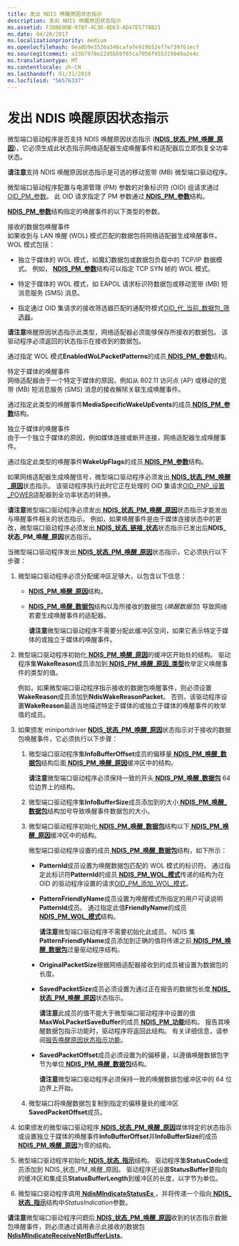 ```yaml
---
title: 发出 NDIS 唤醒原因状态指示
description: 发出 NDIS 唤醒原因状态指示
ms.assetid: F3DBE0DB-9787-4C3D-8DE3-AD47E5778B21
ms.date: 04/20/2017
ms.localizationpriority: medium
ms.openlocfilehash: 0ea8b9e3526a346cafafe919b52ef7e739761ecf
ms.sourcegitcommit: a33b7978e22d5bb9f65ca7056f955319049a2e4c
ms.translationtype: MT
ms.contentlocale: zh-CN
ms.lasthandoff: 01/31/2019
ms.locfileid: "56576337"
---
```

# <a name="issuing-ndis-wake-reason-status-indications"></a>发出 NDIS 唤醒原因状态指示


微型端口驱动程序是否支持 NDIS 唤醒原因状态指示 ([**NDIS\_状态\_PM\_唤醒\_原因**](https://msdn.microsoft.com/library/windows/hardware/hh439808))，它必须生成此状态指示网络适配器生成唤醒事件和适配器后立即恢复全功率状态。

**请注意**支持 NDIS 唤醒原因状态指示是可选的移动宽带 (MB) 微型端口驱动程序。

微型端口驱动程序配置与电源管理 (PM) 参数的对象标识符 (OID) 组请求通过[OID\_PM\_参数](https://msdn.microsoft.com/library/windows/hardware/ff569768)。 此 OID 请求指定了 PM 参数通过[ **NDIS\_PM\_参数**](https://msdn.microsoft.com/library/windows/hardware/ff566759)结构。

[ **NDIS\_PM\_参数**](https://msdn.microsoft.com/library/windows/hardware/ff566759)结构指定的唤醒事件的以下类型的参数。

<a href="" id="received-packet-wake-up-events"></a>接收的数据包唤醒事件  
如果收到与 LAN 唤醒 (WOL) 模式匹配的数据包将网络适配器生成唤醒事件。 WOL 模式包括：

-   独立于媒体的 WOL 模式，如魔幻数据包或数据包负载中的 TCP/IP 数据模式。 例如， [ **NDIS\_PM\_参数**](https://msdn.microsoft.com/library/windows/hardware/ff566759)结构可以指定 TCP SYN 帧的 WOL 模式。

-   特定于媒体的 WOL 模式，如 EAPOL 请求标识符数据包或移动宽带 (MB) 短消息服务 (SMS) 消息。

-   指定通过 OID 集请求的接收筛选器匹配的通配符模式[OID\_代\_当前\_数据包\_筛选器](https://msdn.microsoft.com/library/windows/hardware/ff569575)。

**请注意**唤醒原因状态指示此类型，网络适配器必须能够保存所接收的数据包。 该驱动程序必须返回的状态指示在接收到的数据包。

通过指定 WOL 模式**EnabledWoLPacketPatterns**的成员[ **NDIS\_PM\_参数**](https://msdn.microsoft.com/library/windows/hardware/ff566759)结构。

<a href="" id="media-specific-wake-up-events"></a>特定于媒体的唤醒事件  
网络适配器由于一个特定于媒体的原因，例如从 802.11 访问点 (AP) 或移动的宽带 (MB) 短消息服务 (SMS) 消息的接收解除关联生成唤醒事件。

通过指定此类型的唤醒事件**MediaSpecificWakeUpEvents**的成员[ **NDIS\_PM\_参数**](https://msdn.microsoft.com/library/windows/hardware/ff566759)结构。

<a href="" id="media-independent-wake-up-events"></a>独立于媒体的唤醒事件  
由于一个独立于媒体的原因，例如媒体连接或断开连接，网络适配器生成唤醒事件。

通过指定此类型的唤醒事件**WakeUpFlags**的成员[ **NDIS\_PM\_参数**](https://msdn.microsoft.com/library/windows/hardware/ff566759)结构。

如果网络适配器生成唤醒信号，微型端口驱动程序必须发出[ **NDIS\_状态\_PM\_唤醒\_原因**](https://msdn.microsoft.com/library/windows/hardware/hh439808)状态指示。 该驱动程序执行此时它正在处理的 OID 集请求[OID\_PNP\_设置\_POWER](https://msdn.microsoft.com/library/windows/hardware/ff569780)适配器到全功率状态的转换。

**请注意**微型端口驱动程序必须发出[ **NDIS\_状态\_PM\_唤醒\_原因**](https://msdn.microsoft.com/library/windows/hardware/hh439808)状态指示才能发出与唤醒事件相关的状态指示。 例如，如果唤醒事件是由于媒体连接状态中的更改，微型端口驱动程序必须发出[ **NDIS\_状态\_链接\_状态**](https://msdn.microsoft.com/library/windows/hardware/ff567391)状态指示已发出后**NDIS\_状态\_PM\_唤醒\_原因**状态指示。

当微型端口驱动程序发出[ **NDIS\_状态\_PM\_唤醒\_原因**](https://msdn.microsoft.com/library/windows/hardware/hh439808)状态指示，它必须执行以下步骤：

1.  微型端口驱动程序必须分配缓冲区足够大，以包含以下信息：

    -   [ **NDIS\_PM\_唤醒\_原因**](https://msdn.microsoft.com/library/windows/hardware/hh451605)结构。

    -   [ **NDIS\_PM\_唤醒\_数据包**](https://msdn.microsoft.com/library/windows/hardware/hh451603)结构以及所接收的数据包 (*唤醒数据包*) 导致网络若要生成唤醒事件的适配器。

        **请注意**微型端口驱动程序不需要分配此缓冲区空间，如果它表示特定于媒体的或独立于媒体的唤醒事件。

2.  微型端口驱动程序初始化[ **NDIS\_PM\_唤醒\_原因**](https://msdn.microsoft.com/library/windows/hardware/hh451605)的缓冲区开始处的结构。 驱动程序集**WakeReason**成员添加到[ **NDIS\_PM\_唤醒\_原因\_类型**](https://msdn.microsoft.com/library/windows/hardware/hh451607)枚举定义唤醒事件的类型的值。

    例如，如果微型端口驱动程序指示接收的数据包唤醒事件，则必须设置**WakeReason**成员添加到**NdisWakeReasonPacket**。 否则，该驱动程序设置**WakeReason**最适当地描述特定于媒体的或独立于媒体的唤醒事件的枚举值的成员。

3.  如果颁发 miniportdriver [ **NDIS\_状态\_PM\_唤醒\_原因**](https://msdn.microsoft.com/library/windows/hardware/hh439808)状态指示对于接收的数据包唤醒事件，它必须执行以下步骤：

    1.  微型端口驱动程序集**InfoBufferOffset**成员的偏移量[ **NDIS\_PM\_唤醒\_数据包**](https://msdn.microsoft.com/library/windows/hardware/hh451603)结构后面[ **NDIS\_PM\_唤醒\_原因**](https://msdn.microsoft.com/library/windows/hardware/hh451605)缓冲区中的结构。

        **请注意**微型端口驱动程序必须保持一致的开头[ **NDIS\_PM\_唤醒\_数据包**](https://msdn.microsoft.com/library/windows/hardware/hh451603) 64 位边界上的结构。

    2.  微型端口驱动程序集**InfoBufferSize**成员添加到的大小[ **NDIS\_PM\_唤醒\_数据包**](https://msdn.microsoft.com/library/windows/hardware/hh451603)结构加号导致唤醒事件数据包的大小。

    3.  微型端口驱动程序初始化[ **NDIS\_PM\_唤醒\_数据包**](https://msdn.microsoft.com/library/windows/hardware/hh451603)结构以下[ **NDIS\_PM\_唤醒\_原因**](https://msdn.microsoft.com/library/windows/hardware/hh451605)缓冲区中的结构。

        微型端口驱动程序设置的成员[ **NDIS\_PM\_唤醒\_数据包**](https://msdn.microsoft.com/library/windows/hardware/hh451603)结构，如下所示：

        -   **PatternId**成员设置为唤醒数据包匹配的 WOL 模式的标识符。 通过指定此标识符**PatternId**的成员[ **NDIS\_PM\_WOL\_模式**](https://msdn.microsoft.com/library/windows/hardware/ff566768)传递的结构为在 OID 的驱动程序设置的请求[OID\_PM\_添加\_WOL\_模式](https://msdn.microsoft.com/library/windows/hardware/ff569764)。

        -   **PatternFriendlyName**成员设置为唤醒模式所指定的用户可读说明**PatternId**成员。 通过指定此值**FriendlyName**的成员[ **NDIS\_PM\_WOL\_模式**](https://msdn.microsoft.com/library/windows/hardware/ff566768)结构。

            **请注意**微型端口驱动程序不需要初始化此成员。 NDIS 集**PatternFriendlyName**成员添加到正确的值将传递之前[ **NDIS\_PM\_唤醒\_数据包**](https://msdn.microsoft.com/library/windows/hardware/hh451603)过量驱动程序结构。

        -   **OriginalPacketSize**根据网络适配器接收到的成员被设置为数据包的长度。

        -   **SavedPacketSize**成员必须设置为通过正在报告的数据包长度[ **NDIS\_状态\_PM\_唤醒\_原因**](https://msdn.microsoft.com/library/windows/hardware/hh439808)状态指示。

            **请注意**此成员的值不能大于微型端口驱动程序中设置的值**MaxWoLPacketSaveBuffer**的成员[ **NDIS\_PM\_功能**](https://msdn.microsoft.com/library/windows/hardware/ff566748)结构。 报告其唤醒数据包指示功能时，驱动程序将返回此结构。 有关详细信息，请参阅[报告唤醒原因状态指示功能](reporting-wake-reason-status-indication-capabilities.md)。

        -   **SavedPacketOffset**成员必须设置为的偏移量，以遵循唤醒数据包字节为单位[ **NDIS\_PM\_唤醒\_数据包**](https://msdn.microsoft.com/library/windows/hardware/hh451603)结构。

            **请注意**微型端口驱动程序必须保持一致的唤醒数据包缓冲区中的 64 位边界上开始。

    4.  微型端口将唤醒数据包复制到指定的偏移量处的缓冲区**SavedPacketOffset**成员。

4.  如果颁发的微型端口驱动程序[ **NDIS\_状态\_PM\_唤醒\_原因**](https://msdn.microsoft.com/library/windows/hardware/hh439808)媒体特定的状态指示或设置独立于媒体的唤醒事件**InfoBufferOffset**并**InfoBufferSize**的成员[ **NDIS\_PM\_唤醒\_原因**](https://msdn.microsoft.com/library/windows/hardware/hh451605)为零的结构。

5.  微型端口驱动程序初始化[ **NDIS\_状态\_指示**](https://msdn.microsoft.com/library/windows/hardware/ff567373)结构。 驱动程序集**StatusCode**成员添加到 NDIS\_状态\_PM\_唤醒\_原因。 驱动程序还设置**StatusBuffer**要指向的缓冲区和集成员**StatusBufferLength**到缓冲区的长度，以字节为单位。

6.  微型端口驱动程序调用[ **NdisMIndicateStatusEx** ](https://msdn.microsoft.com/library/windows/hardware/ff563600) ，并将传递一个指向[ **NDIS\_状态\_指示**](https://msdn.microsoft.com/library/windows/hardware/ff567373)结构中*StatusIndication*参数。

**请注意**微型端口驱动程序问题后[ **NDIS\_状态\_PM\_唤醒\_原因**](https://msdn.microsoft.com/library/windows/hardware/hh439808)收到的状态指示数据包唤醒事件，则必须通过调用表示此接收的数据包[ **NdisMIndicateReceiveNetBufferLists**](https://msdn.microsoft.com/library/windows/hardware/ff563598)。